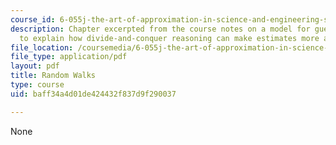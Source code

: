 ```yaml
---
course_id: 6-055j-the-art-of-approximation-in-science-and-engineering-spring-2008
description: Chapter excerpted from the course notes on a model for guessing in order
  to explain how divide-and-conquer reasoning can make estimates more accurate.
file_location: /coursemedia/6-055j-the-art-of-approximation-in-science-and-engineering-spring-2008/baff34a4d01de424432f837d9f290037_feb13.pdf
file_type: application/pdf
layout: pdf
title: Random Walks
type: course
uid: baff34a4d01de424432f837d9f290037

---
```

None